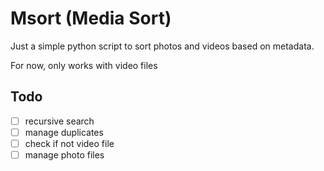 # Msort (Media Sort)

Just a simple python script to sort photos and videos based on metadata.

For now, only works with video files

## Todo

- [ ] recursive search
- [ ] manage duplicates
- [ ] check if not video file
- [ ] manage photo files